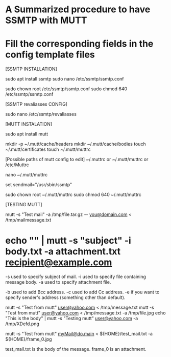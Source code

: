 # A Summarized procedure to have SSMTP with MUTT
# Fill the corresponding fields in the config template files

[SSMTP INSTALLATION]

sudo apt install ssmtp
sudo nano /etc/ssmtp/ssmtp.conf

sudo chown root /etc/ssmtp/ssmtp.conf
sudo chmod 640 /etc/ssmtp/ssmtp.conf


[SSMTP revaliasses CONFIG]

sudo nano /etc/ssmtp/revaliasses


[MUTT INSTALATION]

sudo apt install mutt

mkdir -p ~/.mutt/cache/headers
mkdir ~/.mutt/cache/bodies
touch ~/.mutt/certificates
touch ~/.mutt/muttrc


[Possible paths of mutt config to edit]
~/.muttrc or ~/.mutt/muttrc or /etc/Muttrc

nano ~/.mutt/muttrc

set sendmail="/usr/sbin/ssmtp"

sudo chown root ~/.mutt/muttrc
sudo chmod 640 ~/.mutt/muttrc


[TESTING MUTT]

mutt -s "Test mail" -a  /tmp/file.tar.gz -- you@domain.com < /tmp/mailmessage.txt
# echo "" | mutt -s "subject" -i body.txt -a attachment.txt recipient@example.com

-s used to specify subject of mail.
-i used to specify file containing message body.
-a used to specify attachment file.

-b used to add Bcc address.
-c used to add Cc address.
-e if you want to specify sender's address (something other than default).


mutt -s "Test from mutt" user@yahoo.com < /tmp/message.txt
mutt -s "Test from mutt" user@yahoo.com < /tmp/message.txt -a /tmp/file.jpg
echo "This is the body" | mutt -s "Testing mutt" user@yahoo.com -a /tmp/XDefd.png

mutt -s "Test from mutt" myMail@do.main < ${HOME}/test_mail.txt -a ${HOME}/frame_0.jpg

test_mail.txt is the body of the message. frame_0 is an attachment.
